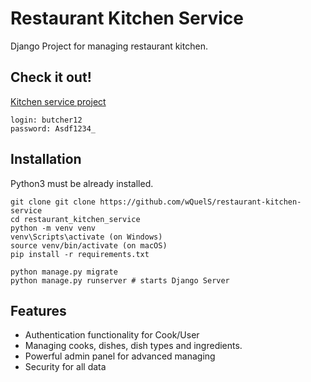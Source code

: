 # Restaurant Kitchen Service

Django Project for managing restaurant kitchen. 

## Check it out!

[Kitchen service project](https://restaurant-kitchen-service-rlyr.onrender.com/)

```
login: butcher12
password: Asdf1234_
```

## Installation

Python3 must be already installed.

```shell
git clone git clone https://github.com/wQuelS/restaurant-kitchen-service
cd restaurant_kitchen_service
python -m venv venv
venv\Scripts\activate (on Windows)
source venv/bin/activate (on macOS)
pip install -r requirements.txt

python manage.py migrate
python manage.py runserver # starts Django Server
```

## Features


* Authentication functionality for Cook/User
* Managing cooks, dishes, dish types and ingredients.
* Powerful admin panel for advanced managing
* Security for all data
